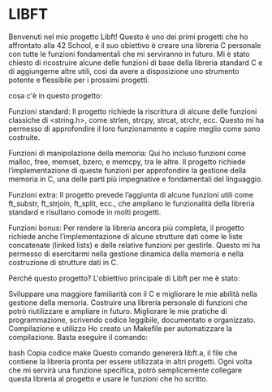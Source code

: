 # LIBFT


Benvenuti nel mio progetto Libft! Questo è uno dei primi progetti che ho affrontato alla 42 School, e il suo obiettivo è creare una libreria C personale con tutte le funzioni fondamentali che mi serviranno in futuro. Mi è stato chiesto di ricostruire alcune delle funzioni di base della libreria standard C e di aggiungerne altre utili, così da avere a disposizione uno strumento potente e flessibile per i prossimi progetti.

cosa c'è in questo progetto:

Funzioni standard: Il progetto richiede la riscrittura di alcune delle funzioni classiche di <string.h>, come strlen, strcpy, strcat, strchr, ecc. Questo mi ha permesso di approfondire il loro funzionamento e capire meglio come sono costruite.

Funzioni di manipolazione della memoria: Qui ho incluso funzioni come malloc, free, memset, bzero, e memcpy, tra le altre. Il progetto richiede l’implementazione di queste funzioni per approfondire la gestione della memoria in C, una delle parti più impegnative e fondamentali del linguaggio.

Funzioni extra: Il progetto prevede l’aggiunta di alcune funzioni utili come ft_substr, ft_strjoin, ft_split, ecc., che ampliano le funzionalità della libreria standard e risultano comode in molti progetti.

Funzioni bonus: Per rendere la libreria ancora più completa, il progetto richiede anche l’implementazione di alcune strutture dati come le liste concatenate (linked lists) e delle relative funzioni per gestirle. Questo mi ha permesso di esercitarmi nella gestione dinamica della memoria e nella costruzione di strutture dati in C.

Perché questo progetto?
L'obiettivo principale di Libft per me è stato:

Sviluppare una maggiore familiarità con il C e migliorare le mie abilità nella gestione della memoria.
Costruire una libreria personale di funzioni che potrò riutilizzare e ampliare in futuro.
Migliorare le mie pratiche di programmazione, scrivendo codice leggibile, documentato e organizzato.
Compilazione e utilizzo
Ho creato un Makefile per automatizzare la compilazione. Basta eseguire il comando:

bash
Copia codice
make
Questo comando genererà libft.a, il file che contiene la libreria pronta per essere utilizzata in altri progetti. Ogni volta che mi servirà una funzione specifica, potrò semplicemente collegare questa libreria al progetto e usare le funzioni che ho scritto.

